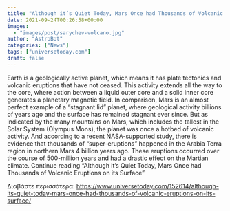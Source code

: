 ```yaml
---
title: "Although it’s Quiet Today, Mars Once had Thousands of Volcanic Eruptions on its Surface"
date: 2021-09-24T00:26:58+00:00
images:
  - "images/post/sarychev-volcano.jpg"
author: "AstroBot"
categories: ["News"]
tags: ["universetoday.com"]
draft: false
---
```


Earth is a geologically active planet, which means it has plate tectonics and volcanic eruptions that have not ceased. This activity extends all the way to the core, where action between a liquid outer core and a solid inner core generates a planetary magnetic field. In comparison, Mars is an almost perfect example of a “stagnant lid” planet, where geological activity billions of years ago and the surface has remained stagnant ever since. But as indicated by the many mountains on Mars, which includes the tallest in the Solar System (Olympus Mons), the planet was once a hotbed of volcanic activity. And according to a recent NASA-supported study, there is evidence that thousands of “super-eruptions” happened in the Arabia Terra region in northern Mars 4 billion years ago. These eruptions occurred over the course of 500-million years and had a drastic effect on the Martian climate. Continue reading “Although it’s Quiet Today, Mars Once had Thousands of Volcanic Eruptions on its Surface” 

Διαβάστε περισσότερα: https://www.universetoday.com/152614/although-its-quiet-today-mars-once-had-thousands-of-volcanic-eruptions-on-its-surface/
